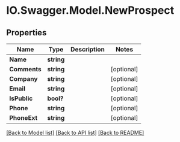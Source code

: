 # IO.Swagger.Model.NewProspect
## Properties

Name | Type | Description | Notes
------------ | ------------- | ------------- | -------------
**Name** | **string** |  | 
**Comments** | **string** |  | [optional] 
**Company** | **string** |  | [optional] 
**Email** | **string** |  | [optional] 
**IsPublic** | **bool?** |  | [optional] 
**Phone** | **string** |  | [optional] 
**PhoneExt** | **string** |  | [optional] 

[[Back to Model list]](../README.md#documentation-for-models) [[Back to API list]](../README.md#documentation-for-api-endpoints) [[Back to README]](../README.md)

